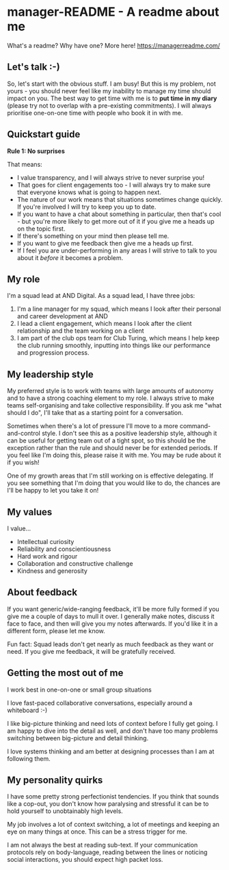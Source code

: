 # manager-README - A readme about me

What's a readme? Why have one? More here! https://managerreadme.com/

## Let's talk :-)

So, let's start with the obvious stuff. I am busy! But this is my problem, not yours - you should never feel like my inability to manage my time should impact on you. The best way to get time with me is to **put time in my diary** (please try not to overlap with a pre-existing commitments). I will always prioritise one-on-one time with people who book it in with me.

## Quickstart guide

**Rule 1: No surprises**

That means:
* I value transparency, and I will always strive to never surprise you!
* That goes for client engagements too - I will always try to make sure that everyone knows what is going to happen next.
* The nature of our work means that situations sometimes change quickly. If you're involved I will try to keep you up to date.
* If you want to have a chat about something in particular, then that's cool - but you're more likely to get more out of it if you give me a heads up on the topic first.
* If there's something on your mind then please tell me.
* If you want to give me feedback then give me a heads up first.
* If I feel you are under-performing in any areas I will strive to talk to you about it _before_ it becomes a problem.

## My role

I'm a squad lead at AND Digital. As a squad lead, I have three jobs:
1. I'm a line manager for my squad, which means I look after their personal and career development at AND
2. I lead a client engagement, which means I look after the client relationship and the team working on a client
3. I am part of the club ops team for Club Turing, which means I help keep the club running smoothly, inputting into things like our performance and progression process.

## My leadership style

My preferred style is to work with teams with large amounts of autonomy and to have a strong coaching element to my role. I always strive to make teams self-organising and take collective responsibility. If you ask me "what should I do", I'll take that as a starting point for a conversation.

Sometimes when there's a lot of pressure I'll move to a more command-and-control style. I don't see this as a positive leadership style, although it can be useful for getting team out of a tight spot, so this should be the exception rather than the rule and should never be for extended periods. If you feel like I'm doing this, please raise it with me. You may be rude about it if you wish!

One of my growth areas that I'm still working on is effective delegating. If you see something that I'm doing that you would like to do, the chances are I'll be happy to let you take it on!

## My values

I value...
* Intellectual curiosity
* Reliability and conscientiousness
* Hard work and rigour
* Collaboration and constructive challenge
* Kindness and generosity

## About feedback

If you want generic/wide-ranging feedback, it'll be more fully formed if you give me a couple of days to mull it over. I generally make notes, discuss it face to face, and then will give you my notes afterwards. If you'd like it in a different form, please let me know.

Fun fact: Squad leads don't get nearly as much feedback as they want or need. If you give me feedback, it will be gratefully received.

## Getting the most out of me

I work best in one-on-one or small group situations

I love fast-paced collaborative conversations, especially around a whiteboard :-)

I like big-picture thinking and need lots of context before I fully get going. I am happy to dive into the detail as well, and don't have too many problems switching between big-picture and detail thinking.

I love systems thinking and am better at designing processes than I am at following them.

## My personality quirks

I have some pretty strong perfectionist tendencies. If you think that sounds like a cop-out, you don't know how paralysing and stressful it can be to hold yourself to unobtainably high levels.

My job involves a lot of context switching, a lot of meetings and keeping an eye on many things at once. This can be a stress trigger for me.

I am not always the best at reading sub-text. If your communication protocols rely on body-language, reading between the lines or noticing social interactions, you should expect high packet loss.

